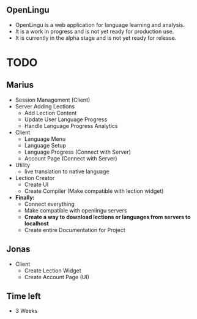 ## OpenLingu
- OpenLingu is a web application for language learning and analysis.
- It is a work in progress and is not yet ready for production use.
- It is currently in the alpha stage and is not yet ready for release.


# TODO
## Marius
- Session Management (Client)
- Server Adding Lections
    - Add Lection Content
    - Update User Language Progress
    - Handle Language Progress Analytics
- Client
    - Language Menu
    - Language Setup
    - Language Progress (Connect with Server)
    - Account Page (Connect with Server)
- Utility
    - live translation to native language
- Lection Creator
    - Create UI
    - Create Compiler (Make compatible with lection widget)
- **Finally:**
    - Connect everything
    - Make compatible with openlingu servers
    - **Create a way to download lections or languages from servers to localhost**
    - Create entire Documentation for Project


## Jonas
- Client
    - Create Lection Widget
    - Create Account Page (UI)

## Time left
- 3 Weeks